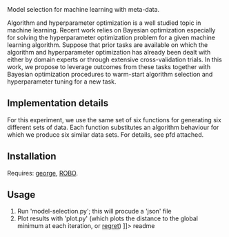 <snippet>
  <content><![CDATA[[

## Model selection for machine learning with meta-data.

Algorithm and hyperparameter optimization is a well studied topic in machine learning. Recent work relies on Bayesian optimization especially for solving the hyperparameter
optimization problem for a given machine learning algorithm. Suppose that prior tasks are available on which the algorithm and hyperparameter optimization has already been
dealt with either by domain experts or through extensive cross-validation trials. In this work, we propose to leverage outcomes from these tasks together with Bayesian optimization procedures to
warm-start algorithm selection and hyperparameter tuning for a new task.

## Implementation details

For this experiment, we use the same set of six functions for generating six different sets of data. Each function substitutes an algorithm behaviour for which we produce six similar data sets. For details, see pfd attached.

## Installation

Requires: [george](https://github.com/automl/george.git), [ROBO](https://github.com/automl/RoBO/blob/master/README.md).

## Usage
1. Run 'model-selection.py'; this will procude a 'json' file
2. Plot results with 'plot.py' (which plots the distance to the global minimum at each iteration, or [regret](https://www.ismll.uni-hildesheim.de/pub/pdfs/wistuba_et_al_ECML_2016.pdf))
]]></content>
  <tabTrigger>readme</tabTrigger>
</snippet>
